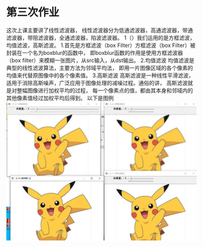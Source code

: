 # 第三次作业
这次上课主要讲了线性滤波器，
线性滤波器分为低通滤波器，高通滤波器，带通滤波器，带阻滤波器，全通滤波器，陷波滤波器。
1（）我们运用的是方框滤波，均值滤波，高斯滤波。
1.首先是方框滤波（box Filter）方框滤波（box Filter）被封装在一个名为boxblur的函数中，
即boxblur函数的作用是使用方框滤波器（box filter）来模糊一张图片，从src输入，从dst输出。
2.均值滤波
均值滤波是典型的线性滤波算法，主要方法为邻域平均法，
即用一片图像区域的各个像素的均值来代替原图像中的各个像素值。
3.高斯滤波
高斯滤波是一种线性平滑滤波，适用于消除高斯噪声，广泛应用于图像处理的减噪过程。通俗的讲，
高斯滤波就是对整幅图像进行加权平均的过程，
每一个像素点的值，都由其本身和邻域内的其他像素值经过加权平均后得到。
以下是图例
![](3.jpg)